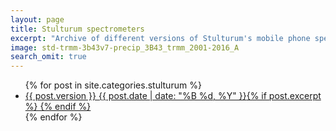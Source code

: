 ```yaml
---
layout: page
title: Stulturum spectrometers
excerpt: "Archive of different versions of Stulturum's mobile phone spectrometer."
image: std-trmm-3b43v7-precip_3B43_trmm_2001-2016_A
search_omit: true
---
```


<ul class="post-list">
{% for post in site.categories.stulturum %}
  <li><article><a href="{{ site.url }}{{ post.url }}">{{ post.version }} <span class="entry-date"><time datetime="{{ post.date | date_to_xmlschema }}">{{ post.date | date: "%B %d, %Y" }}</time></span>{% if post.excerpt %} {% endif %}</a></article></li>
{% endfor %}
</ul>

